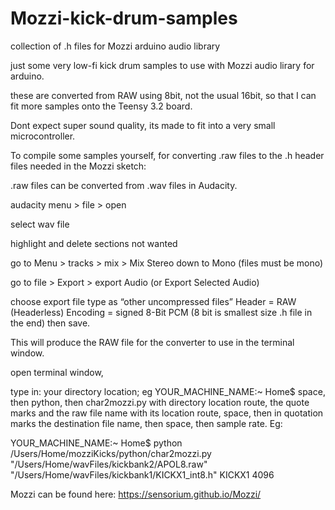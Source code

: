 # Mozzi-kick-drum-samples
collection of .h files for Mozzi arduino audio library

just some very low-fi kick drum samples to use with Mozzi audio lirary for arduino.

these are converted from RAW using 8bit, not the usual 16bit, so that I can fit more samples onto the Teensy 3.2 board.

Dont expect super sound quality, its made to fit into a very small microcontroller.

To compile some samples yourself, for converting .raw files to the .h header files needed in the Mozzi sketch:

.raw files can be converted from .wav files in Audacity.

audacity menu > file > open

select wav file

highlight and delete sections not wanted

go to Menu > tracks > mix > Mix Stereo down to Mono (files must be mono)

go to file > Export > export Audio (or Export Selected Audio)

choose export file type as “other uncompressed files”
Header = RAW (Headerless)
Encoding = signed 8-Bit PCM (8 bit is smallest size .h file in the end)
then save.

This will produce the RAW file for the converter to use in the terminal window.

open terminal window,

type in: your directory location; eg YOUR_MACHINE_NAME:~ Home$ 
space, then python, then char2mozzi.py with directory location route, the quote marks and the raw file name with its location route, space, then in quotation marks the destination file name, then space, then sample rate. Eg:

YOUR_MACHINE_NAME:~ Home$ python /Users/Home/mozziKicks/python/char2mozzi.py "/Users/Home/wavFiles/kickbank2/APOL8.raw" "/Users/Home/wavFiles/kickbank1/KICKX1_int8.h" KICKX1 4096



Mozzi can be found here: https://sensorium.github.io/Mozzi/

